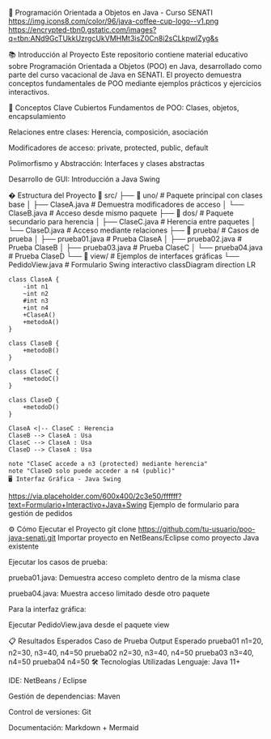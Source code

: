 🚀 Programación Orientada a Objetos en Java - Curso SENATI
https://img.icons8.com/color/96/java-coffee-cup-logo--v1.png
https://encrypted-tbn0.gstatic.com/images?q=tbn:ANd9GcTUkkUzrgcUkVMHMt3isZ0Cn8i2sCLkpwIZyg&s

📚 Introducción al Proyecto
Este repositorio contiene material educativo sobre Programación Orientada a Objetos (POO) en Java, desarrollado como parte del curso vacacional de Java en SENATI. El proyecto demuestra conceptos fundamentales de POO mediante ejemplos prácticos y ejercicios interactivos.

🎯 Conceptos Clave Cubiertos
Fundamentos de POO: Clases, objetos, encapsulamiento

Relaciones entre clases: Herencia, composición, asociación

Modificadores de acceso: private, protected, public, default

Polimorfismo y Abstracción: Interfaces y clases abstractas

Desarrollo de GUI: Introducción a Java Swing

� Estructura del Proyecto
📁 src/
├── 📁 uno/             # Paquete principal con clases base
│   ├── ClaseA.java     # Demuestra modificadores de acceso
│   └── ClaseB.java     # Acceso desde mismo paquete
├── 📁 dos/             # Paquete secundario para herencia
│   ├── ClaseC.java     # Herencia entre paquetes
│   └── ClaseD.java     # Acceso mediante relaciones
├── 📁 prueba/          # Casos de prueba
│   ├── prueba01.java   # Prueba ClaseA
│   ├── prueba02.java   # Prueba ClaseB
│   ├── prueba03.java   # Prueba ClaseC
│   └── prueba04.java   # Prueba ClaseD
└── 📁 view/            # Ejemplos de interfaces gráficas
    └── PedidoView.java # Formulario Swing interactivo
classDiagram
    direction LR
    
    class ClaseA {
        -int n1
        ~int n2
        #int n3
        +int n4
        +ClaseA()
        +metodoA()
    }
    
    class ClaseB {
        +metodoB()
    }
    
    class ClaseC {
        +metodoC()
    }
    
    class ClaseD {
        +metodoD()
    }
    
    ClaseA <|-- ClaseC : Herencia
    ClaseB --> ClaseA : Usa
    ClaseC --> ClaseA : Usa
    ClaseD --> ClaseA : Usa
    
    note "ClaseC accede a n3 (protected) mediante herencia"
    note "ClaseD solo puede acceder a n4 (public)"
    🖥️ Interfaz Gráfica - Java Swing
https://via.placeholder.com/600x400/2c3e50/ffffff?text=Formulario+Interactivo+Java+Swing
Ejemplo de formulario para gestión de pedidos

⚙️ Cómo Ejecutar el Proyecto
git clone https://github.com/tu-usuario/poo-java-senati.git
Importar proyecto en NetBeans/Eclipse como proyecto Java existente

Ejecutar los casos de prueba:

prueba01.java: Demuestra acceso completo dentro de la misma clase

prueba04.java: Muestra acceso limitado desde otro paquete

Para la interfaz gráfica:

Ejecutar PedidoView.java desde el paquete view

📋 Resultados Esperados
Caso de Prueba	Output Esperado
prueba01	n1=20, n2=30, n3=40, n4=50
prueba02	n2=30, n3=40, n4=50
prueba03	n3=40, n4=50
prueba04	n4=50
🛠️ Tecnologías Utilizadas
Lenguaje: Java 11+

IDE: NetBeans / Eclipse

Gestión de dependencias: Maven

Control de versiones: Git

Documentación: Markdown + Mermaid
